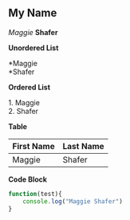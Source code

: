 ## My Name
_Maggie_
__Shafer__

**Unordered List**

\*Maggie \
\*Shafer

**Ordered List**

1\. Maggie \
2\. Shafer

**Table**

First Name | Last Name
----------|----------
Maggie|Shafer


**Code Block**
```javascript
function(test){
    console.log("Maggie Shafer")
}
```